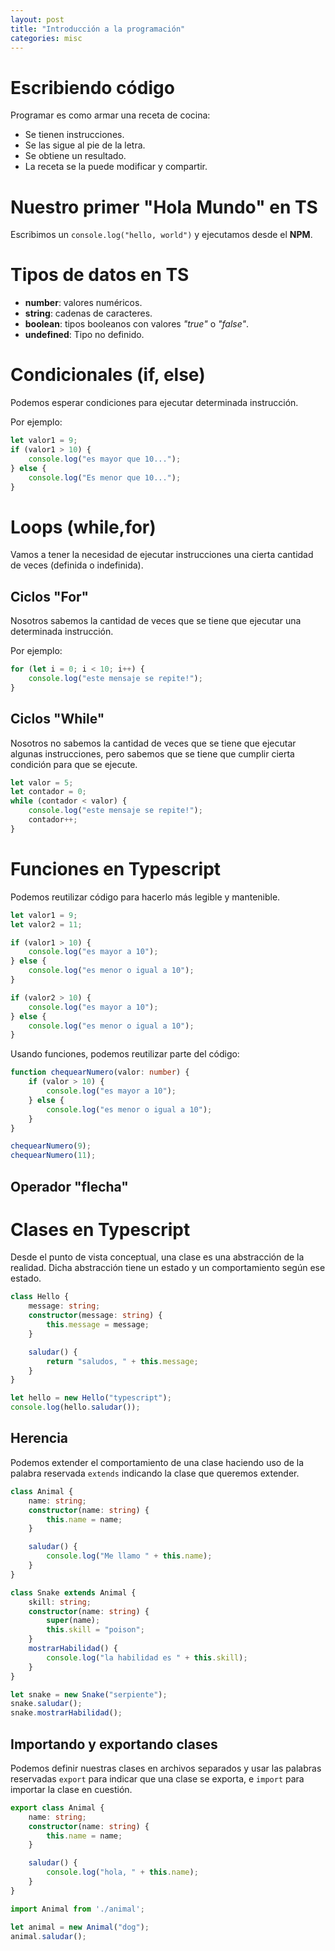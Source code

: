 ```yaml
---
layout: post
title: "Introducción a la programación"
categories: misc
---
```


# Escribiendo código
Programar es como armar una receta de cocina:
- Se tienen instrucciones.
- Se las sigue al pie de la letra.
- Se obtiene un resultado.
- La receta se la puede modificar y compartir.

# Nuestro primer "Hola Mundo" en TS
Escribimos un `console.log("hello, world")` y ejecutamos desde el **NPM**.

# Tipos de datos en TS
- **number**: valores numéricos.
- **string**: cadenas de caracteres.
- **boolean**: tipos booleanos con valores _"true"_ o _"false"_.
- **undefined**: Tipo no definido.

# Condicionales (if, else)
Podemos esperar condiciones para ejecutar determinada instrucción. 

Por ejemplo:
~~~javascript
let valor1 = 9;
if (valor1 > 10) {
	console.log("es mayor que 10...");
} else {
	console.log("Es menor que 10...");
}
~~~

# Loops (while,for)
Vamos a tener la necesidad de ejecutar instrucciones una cierta cantidad de veces (definida o indefinida).

## Ciclos "For"
Nosotros sabemos la cantidad de veces que se tiene que ejecutar una determinada instrucción.

Por ejemplo:
~~~javascript
for (let i = 0; i < 10; i++) {
	console.log("este mensaje se repite!");
}
~~~

## Ciclos "While"
Nosotros no sabemos la cantidad de veces que se tiene que ejecutar algunas instrucciones, pero sabemos que se tiene que cumplir cierta condición para que se ejecute.

~~~javascript
let valor = 5;
let contador = 0;
while (contador < valor) {
	console.log("este mensaje se repite!");
	contador++;
}
~~~

# Funciones en Typescript
Podemos reutilizar código para hacerlo más legible y mantenible.

~~~typescript
let valor1 = 9;
let valor2 = 11;

if (valor1 > 10) {
	console.log("es mayor a 10");
} else {
	console.log("es menor o igual a 10");
}

if (valor2 > 10) {
	console.log("es mayor a 10");
} else {
	console.log("es menor o igual a 10");
}
~~~

Usando funciones, podemos reutilizar parte del código:

~~~typescript
function chequearNumero(valor: number) {
	if (valor > 10) {
		console.log("es mayor a 10");
	} else {
		console.log("es menor o igual a 10");
	}
}

chequearNumero(9);
chequearNumero(11);
~~~


## Operador "flecha"


# Clases en Typescript
Desde el punto de vista conceptual, una clase es una abstracción de la realidad. Dicha abstracción tiene un estado y un comportamiento según ese estado.

~~~typescript
class Hello {
	message: string;
	constructor(message: string) {
		this.message = message;
	}

	saludar() {
		return "saludos, " + this.message;
	}
}

let hello = new Hello("typescript");
console.log(hello.saludar());
~~~

## Herencia
Podemos extender el comportamiento de una clase haciendo uso de la palabra reservada `extends` indicando la clase que queremos extender.

~~~typescript
class Animal {
	name: string;
	constructor(name: string) {
		this.name = name;
	}

	saludar() {
		console.log("Me llamo " + this.name);
	}
}

class Snake extends Animal {
	skill: string;
	constructor(name: string) {
		super(name);
		this.skill = "poison";
	}
	mostrarHabilidad() {
		console.log("la habilidad es " + this.skill);
	}
}

let snake = new Snake("serpiente");
snake.saludar();
snake.mostrarHabilidad();
~~~

## Importando y exportando clases

Podemos definir nuestras clases en archivos separados y usar las palabras reservadas `export` para indicar que una clase se exporta, e `import` para importar la clase en cuestión.

~~~typescript
export class Animal {
	name: string;
	constructor(name: string) {
		this.name = name;
	}

	saludar() {
		console.log("hola, " + this.name);
	}
}
~~~

~~~typescript
import Animal from './animal';

let animal = new Animal("dog");
animal.saludar();
~~~